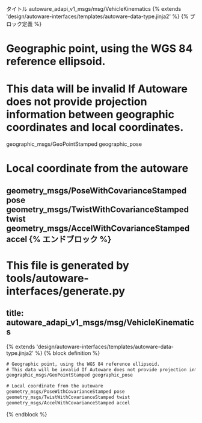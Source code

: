 タイトル
autoware_adapi_v1_msgs/msg/VehicleKinematics
{% extends 'design/autoware-interfaces/templates/autoware-data-type.jinja2' %} {% ブロック定義 %}

# Geographic point, using the WGS 84 reference ellipsoid.
# This data will be invalid If Autoware does not provide projection information between geographic coordinates and local coordinates.
geographic_msgs/GeoPointStamped geographic_pose

# Local coordinate from the autoware
geometry_msgs/PoseWithCovarianceStamped pose
geometry_msgs/TwistWithCovarianceStamped twist
geometry_msgs/AccelWithCovarianceStamped accel
{% エンドブロック %}
---
# This file is generated by tools/autoware-interfaces/generate.py
title: autoware_adapi_v1_msgs/msg/VehicleKinematics
---

{% extends 'design/autoware-interfaces/templates/autoware-data-type.jinja2' %}
{% block definition %}

```txt
# Geographic point, using the WGS 84 reference ellipsoid.
# This data will be invalid If Autoware does not provide projection information between geographic coordinates and local coordinates.
geographic_msgs/GeoPointStamped geographic_pose

# Local coordinate from the autoware
geometry_msgs/PoseWithCovarianceStamped pose
geometry_msgs/TwistWithCovarianceStamped twist
geometry_msgs/AccelWithCovarianceStamped accel
```

{% endblock %}
